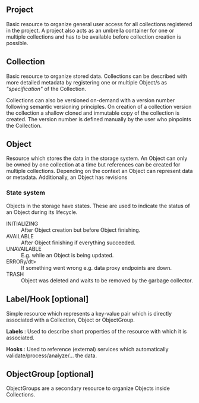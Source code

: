 ## Project

Basic resource to organize general user access for all collections registered in the project.
A project also acts as an umbrella container for one or multiple collections and has to be available before collection creation is possible.

## Collection

Basic resource to organize stored data.
Collections can be described with more detailed metadata by registering one or multiple Object/s as _"specification"_ of the Collection.

Collections can also be versioned on-demand with a version number following semantic versioning principles.
On creation of a collection version the collection a shallow cloned and immutable copy of the collection is created.
The version number is defined manually by the user who pinpoints the Collection.

## Object

Resource which stores the data in the storage system.
An Object can only be owned by one collection at a time but references can be created for multiple collections.
Depending on the context an Object can represent data or metadata.
Additionally, an Object has revisions

### State system

Objects in the storage have states.
These are used to indicate the status of an Object during its lifecycle.

<dl>
  <dt>INITIALIZING</dt>
  <dd>After Object creation but before Object finishing.</dd>

  <dt>AVAILABLE</dt>
  <dd>After Object finishing if everything succeeded.</dd>

  <dt>UNAVAILABLE</dt>
  <dd>E.g. while an Object is being updated.</dd>

  <dt>ERRORy/dt>
  <dd>If something went wrong e.g. data proxy endpoints are down.</dd>

  <dt>TRASH</dt>
  <dd>Object was deleted and waits to be removed by the garbage collector.</dd>
</dl>

## Label/Hook [optional]

Simple resource which represents a key-value pair which is directly associated with a Collection, Object or ObjectGroup.

**Labels**
: Used to describe short properties of the resource with which it is associated.

**Hooks**
: Used to reference (external) services which automatically validate/process/analyze/... the data.

## ObjectGroup [optional]

ObjectGroups are a secondary resource to organize Objects inside Collections.

